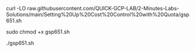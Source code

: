 curl -LO raw.githubusercontent.com/QUICK-GCP-LAB/2-Minutes-Labs-Solutions/main/Setting%20Up%20Cost%20Control%20with%20Quota/gsp651.sh

sudo chmod +x gsp651.sh

./gsp651.sh
